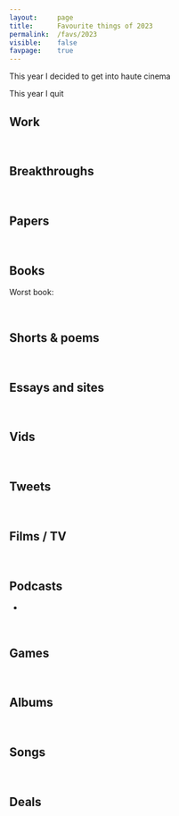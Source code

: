 ```yaml
---
layout:     page
title:      Favourite things of 2023
permalink:  /favs/2023
visible:    false
favpage:    true
---
```


This year I decided to get into haute cinema 

<!-- and fancy vinegars.  -->

This year I quit 


## Work


<br>


## Breakthroughs


<br>


## Papers



<br>


## Books



Worst book: 

<br>

## Shorts & poems


<br>



## Essays and sites


<br>

## Vids


<br>

## Tweets


<br>

## Films / TV


<br>

## Podcasts

-

<br>

## Games

<br>

## Albums


<br>

## Songs


<br>

## Deals

